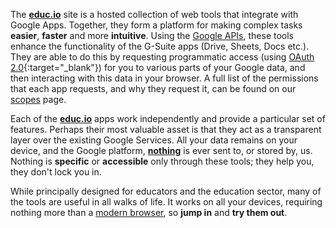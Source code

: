 The __[educ.io](https://educ.io)__ site is a hosted collection of web tools that integrate with Google Apps. Together, they form a platform for making complex tasks __easier__, __faster__ and more __intuitive__. Using the [Google APIs](https://en.wikipedia.org/wiki/Google_APIs), these tools enhance the functionality of the G-Suite apps (Drive, Sheets, Docs etc.). They are able to do this by requesting programmatic access (using [OAuth 2.0](https://developers.google.com/identity/protocols/OAuth2){:target="_blank"}) for you to various parts of your Google data, and then interacting with this data in your browser. A full list of the permissions that each app requests, and why they request it, can be found on our [scopes](/scopes/) page.

Each of the __[educ.io](https://educ.io)__ apps work independently and provide a particular set of features. Perhaps their most valuable asset is that they act as a transparent layer over the existing Google Services. All your data remains on your device, and the Google platform, __[nothing](/about/#privacy)__ is ever sent to, or stored by, us. Nothing is __specific__ or __accessible__ only through these tools; they help you, they don't lock you in.

While principally designed for educators and the education sector, many of the tools are useful in all walks of life. It works on all your devices, requiring nothing more than a [modern browser](/requirements/), so __jump in__ and __try them out__.